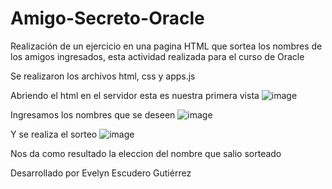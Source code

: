 # Amigo-Secreto-Oracle

Realización de un ejercicio en una pagina HTML que sortea los nombres de los amigos ingresados, esta actividad realizada para el curso de Oracle

Se realizaron los archivos html, css y apps.js

Abriendo el html en el servidor esta es nuestra primera vista 
![image](https://github.com/user-attachments/assets/64630e10-3fe5-4094-834f-cb6fdc131db5)

Ingresamos los nombres que se deseen
![image](https://github.com/user-attachments/assets/28c73fe5-798a-4464-8af7-102ff2f5508e)

Y se realiza el sorteo
![image](https://github.com/user-attachments/assets/b6956e9e-4b14-4206-b586-8f09a2e42696)


Nos da como resultado la eleccion del nombre que salio sorteado 

Desarrollado por Evelyn Escudero Gutiérrez
